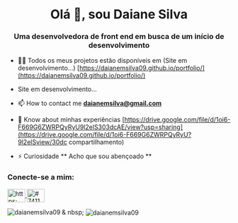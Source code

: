 <h1 align = "center"> Olá 👋, sou Daiane Silva </h1>
<h3 align = "center"> Uma desenvolvedora de front end em busca de um início de desenvolvimento </h3>

- 👨‍💻 Todos os meus projetos estão disponíveis em (Site em desenvolvimento...) [https://daianemsilva09.github.io/portfolio/](https://daianemsilva09.github.io/portfolio/) 
- Site em desenvolvimento...

- 📫 How to contact me **daianemsilva@gmail.com**

- 📄 Know about minhas experiências [https://drive.google.com/file/d/1oi6-F669G6ZWRPQyRyU9l2elS303dcAE/view?usp=sharing](https://drive.google.com/file/d/1oi6-F669G6ZWRPQyRyU?9l2elSview/30dc compartilhamento)

- ⚡ Curiosidade ** Acho que sou abençoado **

<h3 align = "left"> Conecte-se a mim: </h3>
<p align = "left">
<a href="https://linkedin.com/in/https://www.linkedin.com/in/daiane-silva-87148864/" target="blank"> <img align = "center" src = " https://raw.githubusercontent.com/rahuldkjain/github-profile-readme-generator/neutral-icons/src/images/icons/Social/linked-in-alt.svg "alt =" https: //www.linkedin .com / in / daiane-silva-87148864 / "height =" 30 "width =" 40 "/> </a>
<a href="https://discord.gg/#7411" target="blank"> <img align = "center" src = "https://raw.githubusercontent.com/rahuldkjain/github-profile-readme-generator/neutral-icons/src/images/icons/Social/discord.svg" alt = "# 7411 "height =" 30 "width =" 40 "/> </a>
</p>


<p> <img align = "left" src = "https://github-readme-stats.vercel.app/api/top-langs?username=daianemsilva09&show_icons=true&locale=en&layout=compact" alt = "daianemsilva09" /> </p>

<p> & nbsp; <img align = "center" src = "https://github-readme-stats.vercel.app/api?username=daianemsilva09&show_icons=true&locale=en" alt = "daianemsilva09" /> </p>
